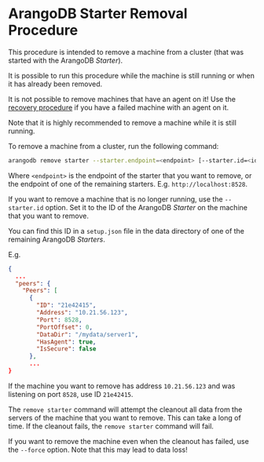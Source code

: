 <!-- don't edit here, it's from https://@github.com/arangodb-helper/arangodb.git / docs/Manual/ -->
# ArangoDB Starter Removal Procedure

This procedure is intended to remove a machine from a cluster
(that was started with the ArangoDB _Starter_).

It is possible to run this procedure while the machine is still running
or when it has already been removed.

It is not possible to remove machines that have an agent on it!
Use the [recovery procedure](./Recovery.md) if you have a failed machine
with an agent on it.

Note that it is highly recommended to remove a machine while it is still running.

To remove a machine from a cluster, run the following command:

```bash
arangodb remove starter --starter.endpoint=<endpoint> [--starter.id=<id>] [--force]
```

Where `<endpoint>` is the endpoint of the starter that you want to remove,
or the endpoint of one of the remaining starters. E.g. `http://localhost:8528`.

If you want to remove a machine that is no longer running, use the `--starter.id`
option. Set it to the ID of the ArangoDB _Starter_ on the machine that you want to remove.

You can find this ID in a `setup.json` file in the data directory of one of
the remaining ArangoDB _Starters_.

E.g.
```json
{
  ...
  "peers": {
    "Peers": [
      {
        "ID": "21e42415",
        "Address": "10.21.56.123",
        "Port": 8528,
        "PortOffset": 0,
        "DataDir": "/mydata/server1",
        "HasAgent": true,
        "IsSecure": false
      },
      ...
}
```

If the machine you want to remove has address `10.21.56.123` and was listening
on port `8528`, use ID `21e42415`.

The `remove starter` command will attempt the cleanout all data from the servers
of the machine that you want to remove.
This can take a long of time.
If the cleanout fails, the `remove starter` command will fail.

If you want to remove the machine even when the cleanout has failed, use
the `--force` option.
Note that this may lead to data loss!
